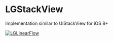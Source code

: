 # LGStackView
Implementation similar to UIStackView for iOS 8+

[![LGLinearFlow](http://lukagabric.com/wp-content/uploads/2015/11/lgstackview-youtube.png)](https://www.youtube.com/watch?v=q-NAK6fN7pk)
